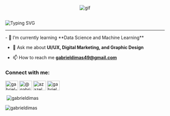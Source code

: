 <p align="center">
<img src="https://media.tenor.com/v8HL0rYSh18AAAAd/japan.gif" alt="gif" />
</p><br>
<div align="center>
  <a href="https://git.io/typing-svg"> <img src="https://readme-typing-svg.demolab.com?font=Inter&weight=600&pause=1000&color=D4E7F7&width=435&lines=Hi+there%2C+I'm+Gabriel+Dimas+Wicaksono!" alt="Typing SVG" /></a>
</div><hr>
- 🌱 I’m currently learning **Data Science and Machine Learning**

- 💬 Ask me about **UI/UX, Digital Marketing, and Graphic Design**

- 📫 How to reach me **gabrieldimas49@gmail.com**

<h3 align="left">Connect with me:</h3>
<p align="left">
<a href="https://linkedin.com/in/gabriel-dimas-wicaksono-5aa0b925a/" target="blank"><img align="center" src="https://raw.githubusercontent.com/rahuldkjain/github-profile-readme-generator/master/src/images/icons/Social/linked-in-alt.svg" alt="gabriel-dimas-wicaksono-5aa0b925a/" height="30" width="40" /></a>
<a href="https://instagram.com/@gabrieldimas___" target="blank"><img align="center" src="https://raw.githubusercontent.com/rahuldkjain/github-profile-readme-generator/master/src/images/icons/Social/instagram.svg" alt="@gabrieldimas___" height="30" width="40" /></a>
<a href="https://dribbble.com/azazelmuse" target="blank"><img align="center" src="https://raw.githubusercontent.com/rahuldkjain/github-profile-readme-generator/master/src/images/icons/Social/dribbble.svg" alt="azazelmuse" height="30" width="40" /></a>
<a href="https://www.behance.net/gabrieldimas" target="blank"><img align="center" src="https://raw.githubusercontent.com/rahuldkjain/github-profile-readme-generator/master/src/images/icons/Social/behance.svg" alt="gabrieldimas" height="30" width="40" /></a>
</p>

<p>&nbsp;<img align="center" src="https://github-readme-stats.vercel.app/api?username=gabrieldimas&show_icons=true&locale=en" alt="gabrieldimas" /></p>

<p><img align="left" src="https://github-readme-stats.vercel.app/api/top-langs?username=gabrieldimas&show_icons=true&locale=en&layout=compact" alt="gabrieldimas" /></p>
